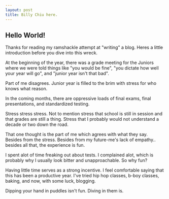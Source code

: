```yaml
---
layout: post
title: Billy Chiu here.
---
```


## Hello World! 
Thanks for reading my ramshackle attempt at "writing" a blog. Heres a little introduction before you dive into this wreck.

At the beginning of the year, there was a grade meeting for the Juniors where we were told things like "you would be fine", "you dictate how well your year will go", and "junior year isn't that bad".

Part of me disagrees. Junior year is filled to the brim with stress for who knows what reason. 

In the coming months, there are oppressive loads of final exams, final presentations, and standardized testing.

Stress stress stress. Not to mention stress that school is still in session and that grades are still a thing. 
Stress that I probably would not understand a decade or two down the road. 

That one thought is the part of me which agrees with what they say. Besides from the stress. Besides from my future-me's lack of empathy.. besides all that, the experience is fun.

I spent alot of time freaking out about tests. I complained alot, which is probably why I usually look bitter and unapproachable. So why fun?

Having little time serves as a strong incentive. I feel comfortable saying that this has been a productive year. I've tried hip hop classes, b-boy classes, baking, and now, with some luck, blogging.

Dipping your hand in puddles isn't fun. Diving in them is.



